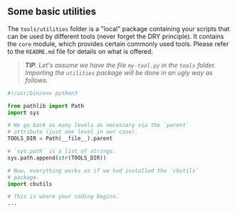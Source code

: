 Some basic utilities
--------------------

The `tools/utilities` folder is a "local" package containing your scripts that can be used by different tools (never forget the DRY principle). It contains the `core` module, which provides certain commonly used tools. Please refer to the `README.md` file for details on what is offered.


> ***TIP.*** *Let's assume we have the file `my-tool.py` in the `tools` folder. Importing the `utilities` package will be done in an ugly way as follows.*

~~~python
#!/usr/bin/env python3

from pathlib import Path
import sys

# We go back as many levels as necessary via the `parent`
# attribute (just one level in our case).
TOOLS_DIR = Path(__file__).parent

# `sys.path` is a list of strings.
sys.path.append(str(TOOLS_DIR))

# Now, everything works as if we had installed the `cbutils`
# package.
import cbutils

# This is where your coding begins.
...
~~~
